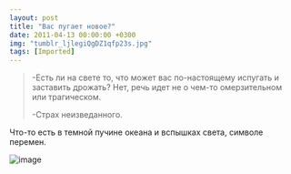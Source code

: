 ```yaml
---
layout: post
title: "Вас пугает новое?"
date: 2011-04-13 00:00:00 +0300
img: "tumblr_ljlegiQgDZ1qfp23s.jpg"
tags: [Imported]
---
```


> <div>
> 
> -Есть ли на свете то, что может вас по-настоящему испугать и заставить дрожать? Нет, речь идет не о чем-то омерзительном или трагическом.
> 
> -Страх неизведанного.
> 
> </div>

Что-то есть в темной пучине океана и вспышках света, символе перемен.

![image](/blog/assets/tumblr_ljlegiQgDZ1qfp23s.jpg)
